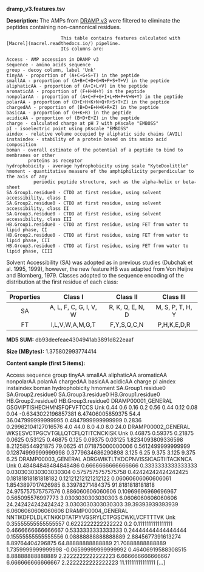 **dramp_v3.features.tsv**

**Description:**	The AMPs from [DRAMP v3](DRAMP.cpu-bioinfor.org/) were filtered to eliminate the peptides
                        containing non-cannonical residues. 

                        This table contains features calculated with [Macrel](macrel.readthedocs.io/) pipeline.
                        Its columns are:
    
    Access - AMP accession in DRAMP v3
    sequence - amino acids sequence
    group - decoy column, label 'Unk'
    tinyAA - proportion of (A+C+G+S+T) in the peptide
    smallAA - proportion of (A+B+C+D+G+N+P+S+T+V) in the peptide
    aliphaticAA - proportion of (A+I+L+V) in the peptide
    aromaticAA - proportion of (F+H+W+Y) in the peptide
    nonpolarAA - proportion of (A+C+F+G+I+L+M+P+V+W+Y) in the peptide
    polarAA - proportion of (D+E+H+K+N+Q+R+S+T+Z) in the peptide
    chargedAA - proportion of (B+D+E+H+K+R+Z) in the peptide
    basicAA - proportion of (H+K+R) in the peptide
    acidicAA - proportion of (B+D+E+Z) in the peptide
    charge - calculated charge at pH 7 with pKscale "EMBOSS"
    pI - isoelectric point using pKscale "EMBOSS"
    aindex - relative volume occupied by aliphatic side chains (AVIL)
    instaindex - stability of a protein based on its amino acid composition
    boman - overall estimate of the potential of a peptide to bind to membranes or other
            proteins as receptor
    hydrophobicity - average hydrophobicity using scale "KyteDoolittle"
    hmoment - quantitative measure of the amphiphilicity perpendicular to the axis of any
              periodic peptide structure, such as the alpha-helix or beta-sheet
    SA.Group1.residue0 - CTDD at first residue, using solvent accessibility, class I
    SA.Group2.residue0 - CTDD at first residue, using solvent accessibility, class II
    SA.Group3.residue0 - CTDD at first residue, using solvent accessibility, class III
    HB.Group1.residue0 - CTDD at first residue, using FET from water to lipid phase, CI
    HB.Group2.residue0 - CTDD at first residue, using FET from water to lipid phase, CII
    HB.Group3.residue0 - CTDD at first residue, using FET from water to lipid phase, CIII

Solvent Accessibility (SA) was adopted as in previous studies (Dubchak et al. 1995, 1999),
however, the new feature HB was adapted from Von Heijne and Blomberg, 1979. Classes adopted
to the sequence encoding of the distribution at the first residue of each class:

 | **Properties** | **Class I** | **Class II** | **Class III** |
 | :---: | :---: | :---: | :---: |
 | SA | A, L, F, C, G, I, V, W | R, K, Q, E, N, D | M, S, P, T, H, Y |
 | FT | I,L,V,W,A,M,G,T | F,Y,S,Q,C,N | P,H,K,E,D,R |


**MD5 SUM:**	db93deefeae4304941ab3891d822eaaf

**Size (MBytes):**	1.375802993774414

**Content sample (first 5 items):**

Access	sequence	group	tinyAA	smallAA	aliphaticAA	aromaticAA	nonpolarAA	polarAA	chargedAA	basicAA	acidicAA	charge	pI	aindex	instaindex	boman	hydrophobicity	hmoment	SA.Group1.residue0	SA.Group2.residue0	SA.Group3.residue0	HB.Group1.residue0	HB.Group2.residue0	HB.Group3.residue0
DRAMP00001_GENERAL	GSGVIPTISHECHMNSFQFVFTCCS	Unk	0.44	0.6	0.16	0.2	0.56	0.44	0.12	0.08	0.04	-0.6343022196857381	6.47406005859375	54.4	36.047999999999995	0.4847999999999999	0.2836	0.29962104127016576	4.0	44.0	8.0	4.0	8.0	24.0
DRAMP00002_GENERAL	WKSESVCTPGCVTGLLQTCFLQTITCNCKISK	Unk	0.46875	0.59375	0.21875	0.0625	0.53125	0.46875	0.125	0.09375	0.03125	1.8234093809336598	8.21258544921875	79.0625	41.071875000000006	0.5612499999999999	0.12874999999999998	0.3779634686290898	3.125	6.25	9.375	3.125	9.375	6.25
DRAMP00003_GENERAL	ADRGWIKTLTKDCPNVISSICAGTIITACKNCA	Unk	0.48484848484848486	0.6666666666666666	0.3333333333333333	0.030303030303030304	0.5757575757575758	0.42424242424242425	0.18181818181818182	0.12121212121212122	0.06060606060606061	1.8543897017426985	8.33978271484375	91.8181818181818	24.975757575757576	0.886060606060606	0.10969696969696967	0.565095576997773	3.0303030303030303	6.0606060606060606	24.242424242424242	3.0303030303030303	39.39393939393939	6.0606060606060606
DRAMP00004_GENERAL	NNTIKDFDLDLKTNKKDTATPYVGSRYLCTPGSCWKLVCFTTTVK	Unk	0.35555555555555557	0.6222222222222222	0.2	0.1111111111111111	0.4666666666666667	0.5333333333333333	0.24444444444444444	0.15555555555555556	0.08888888888888889	2.8845677391613274	8.89764404296875	64.88888888888889	21.70888888888889	1.7359999999999998	-0.06599999999999992	0.46406919588308515	8.88888888888889	2.2222222222222223	6.666666666666667	6.666666666666667	2.2222222222222223	11.11111111111111
[...]
